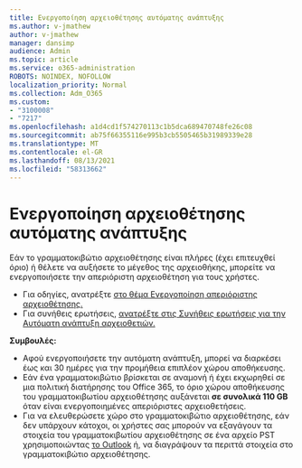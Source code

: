 ```yaml
---
title: Ενεργοποίηση αρχειοθέτησης αυτόματης ανάπτυξης
ms.author: v-jmathew
author: v-jmathew
manager: dansimp
audience: Admin
ms.topic: article
ms.service: o365-administration
ROBOTS: NOINDEX, NOFOLLOW
localization_priority: Normal
ms.collection: Adm_O365
ms.custom:
- "3100008"
- "7217"
ms.openlocfilehash: a1d4cd1f574270113c1b5dca689470748fe26c08
ms.sourcegitcommit: ab75f66355116e995b3cb5505465b31989339e28
ms.translationtype: MT
ms.contentlocale: el-GR
ms.lasthandoff: 08/13/2021
ms.locfileid: "58313662"
---
```

# <a name="enable-auto-expanding-archiving"></a>Ενεργοποίηση αρχειοθέτησης αυτόματης ανάπτυξης

Εάν το γραμματοκιβώτιο αρχειοθέτησης είναι πλήρες (έχει επιτευχθεί όριο) ή θέλετε να αυξήσετε το μέγεθος της αρχειοθήκης, μπορείτε να ενεργοποιήσετε την απεριόριστη αρχειοθέτηση για τους χρήστες.

- Για οδηγίες, ανατρέξτε [στο θέμα Ενεργοποίηση απεριόριστης αρχειοθέτησης.](https://docs.microsoft.com/office365/securitycompliance/enable-unlimited-archiving)
- Για συνήθεις ερωτήσεις, [ανατρέξτε στις Συνήθεις ερωτήσεις για την Αυτόματη ανάπτυξη αρχειοθετιών.](https://blogs.technet.microsoft.com/exchange/2018/04/09/office-365-auto-expanding-archives-faq/)

**Συμβουλές:**

- Αφού ενεργοποιήσετε την αυτόματη ανάπτυξη, μπορεί να διαρκέσει έως και 30 ημέρες για την προμήθεια επιπλέον χώρου αποθήκευσης.
- Εάν ένα γραμματοκιβώτιο βρίσκεται σε αναμονή ή έχει εκχωρηθεί σε μια πολιτική διατήρησης του Office 365, το όριο χώρου αποθήκευσης του γραμματοκιβωτίου αρχειοθέτησης αυξάνεται **σε συνολικά 110 GB** όταν είναι ενεργοποιημένες απεριόριστες αρχειοθετήσεις.
- Για να ελευθερώσετε χώρο στο γραμματοκιβώτιο αρχειοθέτησης, εάν δεν υπάρχουν κάτοχοι, οι χρήστες σας μπορούν να εξαγάγουν τα στοιχεία του γραμματοκιβωτίου αρχειοθέτησης σε ένα αρχείο PST χρησιμοποιώντας [το Outlook](https://support.office.com/article/Export-or-backup-email-contacts-and-calendar-to-an-Outlook-pst-file-14252b52-3075-4e9b-be4e-ff9ef1068f91) ή, να διαγράψουν τα περιττά στοιχεία στο γραμματοκιβώτιο αρχειοθέτησης.
